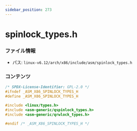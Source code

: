 ```yaml
---
sidebar_position: 273
---
```

# spinlock_types.h

### ファイル情報

- パス: `linux-v6.12/arch/x86/include/asm/spinlock_types.h`

### コンテンツ

```h
/* SPDX-License-Identifier: GPL-2.0 */
#ifndef _ASM_X86_SPINLOCK_TYPES_H
#define _ASM_X86_SPINLOCK_TYPES_H

#include <linux/types.h>
#include <asm-generic/qspinlock_types.h>
#include <asm-generic/qrwlock_types.h>

#endif /* _ASM_X86_SPINLOCK_TYPES_H */

```
